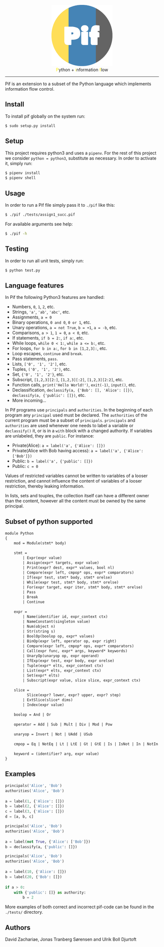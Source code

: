 
<p align="center">
<img src="https://raw.githubusercontent.com/naueramant/PIF/master/logo.png" alt="drawing" width="200px"/> <br/>
<span style="color:#fff000">P</span>ython + <span style="color:#fff000">i</span>nformation <span style="color:#fff000">f</span>low
</p>

----

Pif is an extension to a subset of the Python language which implements information flow control.

## Install

To install pif globally on the system run:

```bash
$ sudo setup.py install
```

## Setup
This project requires python3 and uses a `pipenv`. For the rest of this project we consider `python = python3`, substitute as necessary. In order to activate it, simply run:
```bash
$ pipenv install
$ pipenv shell
```

## Usage
In order to run a Pif file simply pass it to `./pif` like this:
```bash
$ ./pif ./tests/assign1_succ.pif
```

For available arguments see help: 
```bash
$ ./pif -h
```

## Testing
In order to run all unit tests, simply run:
```bash
$ python test.py
```

## Language features
In Pif the following Python3 features are handled:
* Numbers, `0`, `1`, `2`, etc.
* Strings, `'a'`, `'ab'`, `'abc'`, etc.
* Assignments, `a = 0`
* Binary operations, `0 and 0`, `0 or 1`, etc.
* Unary operations, `a = not True`, `b = +1`, `a = -b`, etc.
* Comparisons, `a > 1`, `1 = 0`, `a < 0`, etc.
* If statements, `if b = 2:`, `if a:`, etc.
* While loops, `while 0 < 1:`, `while a <= b:`, etc.
* For loops, `for b in a:`, `for b in [1,2,3]:`, etc.
* Loop escapes, `continue` and `break`.
* Pass statements, `pass`.
* Lists, `['0', '1', '2']`, etc.
* Tuples, `('0', '1', '2')`, etc.
* Set, `{'0', '1', '2'}`, etc.
* Subscript, `[1,2,3][2:]`, `[1,2,3][:2]`, `[1,2,3][2:2]`, etc.
* Function calls, `print('Hello World!')`, `exit(-1)`, `input()`, etc.
* Declassification, `declassify(a, {'Bob': [], 'Alice': []})`, `declassify(a, {'public': []})`, etc.
* More incoming...

In Pif programs use `principals` and `authorities`. In the beginning of each program any `principal` used must be declared. The `authorities` of the current program must be a subset of `principals`. `principals` and `authorities` are used whenever one needs to label a variable or `declassify()` it, or is in a `with` block with a changed authority. If variables are unlabeled, they are `public`. For instance:
* Private(Alice): `a = label('a', {'Alice': []})`
* Private(Alice with Bob having access): `a = label('a', {'Alice': ['Bob']})`
* Public: `b = label('a', {'public': []})`
* Public: `c = 0`

Values of restricted variables cannot be written to variables of a looser restriction, and cannot influence the content of variables of a looser restriction, thereby leaking information.

In lists, sets and touples, the collection itself can have a different owner than the content, however all the content must be owned by the same principal.

## Subset of python supported

```
module Python
{
    mod = Module(stmt* body)
    
    stmt = 
    	| Expr(expr value)
    	| Assign(expr* targets, expr value)
        | Print(expr? dest, expr* values, bool nl)
    	| Compare(expr left, cmpop* ops, expr* comparators)
        | If(expr test, stmt* body, stmt* orelse)
        | While(expr test, stmt* body, stmt* orelse)
        | For(expr target, expr iter, stmt* body, stmt* orelse)
    	| Pass 
    	| Break 
    	| Continue
    
    expr =  
        | Name(identifier id, expr_context ctx)
        | NameConstant(singleton value)
    	| Num(object n)
    	| Str(string s) 
        | BoolOp(boolop op, expr* values)
    	| BinOp(expr left, operator op, expr right)
    	| Compare(expr left, cmpop* ops, expr* comparators)
        | Call(expr func, expr* args, keyword* keywords)
    	| UnaryOp(unaryop op, expr operand)
    	| IfExp(expr test, expr body, expr orelse)
        | Tuple(expr* elts, expr_context ctx)
        | List(expr* elts, expr_context ctx) 
    	| Set(expr* elts)
       	| Subscript(expr value, slice slice, expr_context ctx)
    
    slice = 
          Slice(expr? lower, expr? upper, expr? step)
        | ExtSlice(slice* dims)
        | Index(expr value)
    
    boolop = And | Or 
    
    operator = Add | Sub | Mult | Div | Mod | Pow
    
    unaryop = Invert | Not | UAdd | USub
    
    cmpop = Eq | NotEq | Lt | LtE | Gt | GtE | Is | IsNot | In | NotIn
    
    keyword = (identifier? arg, expr value)
}
```

## Examples

```python
principals('Alice', 'Bob')
authorities('Alice', 'Bob')

a = label(1, {'Alice': []})
b = label(2, {'Alice': []})
c = label(3, {'Alice': []})
d = [a, b, c]
```

```python
principals('Alice', 'Bob')
authorities('Alice', 'Bob')

a = label(not True, {'Alice': ['Bob']})
b = declassify(a, {'public': []})
```

```python
principals('Alice', 'Bob')
authorities('Alice', 'Bob')

a = label(10, {'Alice': []})
b = label(20, {'Bob': []})

if a > 0:
    with {'public': []} as authority:
        b = 2
```

More examples of both correct and incorrect pif-code can be found in the `./tests/` directory.

## Authors

David Zachariae, Jonas Tranberg Sørensen and Ulrik Boll Djurtoft
